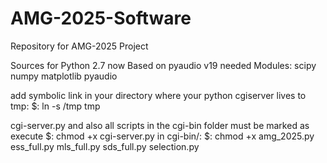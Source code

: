 AMG-2025-Software
=================

Repository for AMG-2025 Project

Sources for Python 2.7
now Based on pyaudio v19
needed Modules:
scipy
numpy
matplotlib
pyaudio


add symbolic link in your directory where your python cgiserver lives to tmp:
$: ln -s /tmp tmp

cgi-server.py and also all scripts in the cgi-bin folder must be marked as execute
$: chmod +x cgi-server.py
in cgi-bin/:
$: chmod +x  amg_2025.py ess_full.py mls_full.py sds_full.py selection.py 